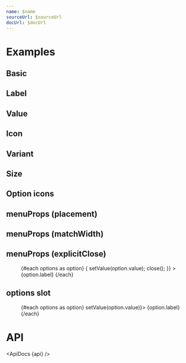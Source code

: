 ```yaml
---
name: $name
sourceUrl: $sourceUrl
docUrl: $docUrl
---
```


<script>
  import { mdiContentCopy, mdiContentCut, mdiContentPaste, mdiMagnify, mdiRefresh } from '@mdi/js';

  import api from '$lib/components/MenuButton.svelte?raw&sveld';
  import ApiDocs from '$lib/components/ApiDocs.svelte';

  import Button from '$lib/components/Button.svelte';
  import MenuButton from '$lib/components/MenuButton.svelte';
  import MenuItem from '$lib/components/MenuItem.svelte';
  import Preview from '$lib/components/Preview.svelte';
  import TextField from '$lib/components/TextField.svelte';

  const options = [
    { label: 'Cut', value: 'cut' },
    { label: 'Copy', value: 'copy' },
    { label: 'Paste', value: 'paste' },
  ];

  const optionsWithIcons = [
    { label: 'Cut', value: 'cut', icon: mdiContentCut},
    { label: 'Copy', value: 'copy', icon: mdiContentCopy },
    { label: 'Paste', value: 'paste', icon: mdiContentPaste },
  ]
</script>

# Examples

## Basic

<Preview>
  <MenuButton {options} />
</Preview>

## Label

<Preview>
  <MenuButton label="View" {options} />
</Preview>

## Value

<Preview>
  <MenuButton {options} value="copy" />
</Preview>

## Icon

<Preview>
  <MenuButton {options} icon={mdiMagnify} />
</Preview>

## Variant

<Preview>
  <MenuButton {options} variant="filled" color="blue" />
</Preview>

## Size

<Preview>
  <MenuButton {options} size="sm" />
</Preview>

## Option icons

<Preview>
  <MenuButton options={optionsWithIcons} />
</Preview>

## menuProps (placement)

<Preview>
  <MenuButton {options} menuProps={{ placement: 'top-start' }} />
</Preview>

## menuProps (matchWidth)

<Preview>
  <MenuButton {options} menuProps={{ matchWidth: true }} />
</Preview>

## menuProps (explicitClose)

<Preview>
  <MenuButton {options} menuProps={{ placement: 'bottom-start', explicitClose: true }} let:options let:setValue let:close>
    <div class="p-2">
      <TextField icon={mdiMagnify} placeholder="Search" />
    </div>
    <menu>
      {#each options as option}
        <MenuItem
          on:click={() => {
            setValue(option.value);
            close();
          }}
        >
          {option.label}
        </MenuItem>
      {/each}
    </menu>
  </MenuButton>
</Preview>

## options slot

<Preview>
  <MenuButton {options} let:options let:setValue>
    <menu class="w-24">
      {#each options as option}
        <MenuItem on:click={() => setValue(option.value)}>
          {option.label}
        </MenuItem>
      {/each}
    </menu>
  </MenuButton>
</Preview>

# API

<ApiDocs {api} />
